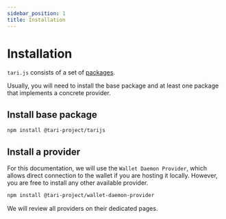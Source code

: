 ```yaml
---
sidebar_position: 1
title: Installation
---
```


# Installation

`tari.js` consists of a set of [packages](https://github.com/tari-project/tari.js/tree/main/packages).

Usually, you will need to install the base package and at least one package that implements a concrete provider.

## Install base package

```bash npm2yarn
npm install @tari-project/tarijs
```

## Install a provider

For this documentation, we will use the `Wallet Daemon Provider`, which allows direct connection to the wallet if you are hosting it locally.
However, you are free to install any other available provider.

```bash npm2yarn
npm install @tari-project/wallet-daemon-provider
```

We will review all providers on their dedicated pages.
